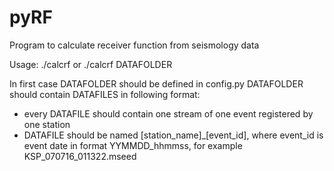 # pyRF
Program to calculate receiver function from seismology data 

Usage:
./calcrf
or
./calcrf DATAFOLDER

In first case DATAFOLDER should be defined in config.py
DATAFOLDER should contain DATAFILES in following format:
* every DATAFILE should contain one stream of one event registered by one station
* DATAFILE should be named [station_name]_[event_id], where event_id is event date in format YYMMDD_hhmmss,
    for example KSP_070716_011322.mseed
